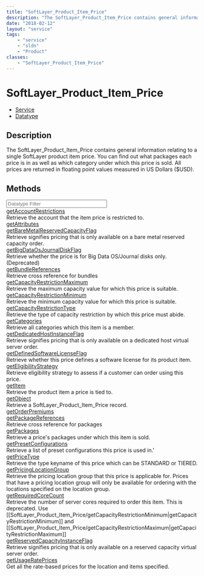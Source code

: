 ```yaml
---
title: "SoftLayer_Product_Item_Price"
description: "The SoftLayer_Product_Item_Price contains general information relating to a single SoftLayer product item price. You can... "
date: "2018-02-12"
layout: "service"
tags:
    - "service"
    - "sldn"
    - "Product"
classes:
    - "SoftLayer_Product_Item_Price"
---
```

# SoftLayer_Product_Item_Price
<div id='service-datatype'>
    <ul id='sldn-reference-tabs'>
    <li id='service'> <a href='/reference/services/SoftLayer_Product_Item_Price' >Service</a></li>    <li id='datatype'> <a href='/reference/datatypes/SoftLayer_Product_Item_Price' >Datatype</a></li>
    </ul>
</div>

## Description
The SoftLayer_Product_Item_Price contains general information relating to a single SoftLayer product item price. You can find out what packages each price is in as well as which category under which this price is sold. All prices are returned in floating point values measured in US Dollars ($USD). 



        
<div id="properties" class="content">
    <h2>Methods</h2>
    <div class="view-filters">
        <div class="clearfix">
            <div class="search-input-box">
                <input placeholder="Datatype Filter" onkeyup="titleSearch(inputId='edit-combine', divId='method-div', elementClass='method-row')" 
                    type="text" id="edit-combine" value="" size="30" maxlength="128" class="form-text">
            </div>
        </div>
    </div>
    <div id="method-div">
            <div class="method-row">
                        <span class='view-field-title'><a href='/reference/services/SoftLayer_Product_Item_Price/getAccountRestrictions'> getAccountRestrictions</a> </span>
            <div class='views-field-body'>Retrieve the account that the item price is restricted to.</div>
        </div>
            <div class="method-row">
                        <span class='view-field-title'><a href='/reference/services/SoftLayer_Product_Item_Price/getAttributes'> getAttributes</a> </span>
            <div class='views-field-body'></div>
        </div>
            <div class="method-row">
                        <span class='view-field-title'><a href='/reference/services/SoftLayer_Product_Item_Price/getBareMetalReservedCapacityFlag'> getBareMetalReservedCapacityFlag</a> </span>
            <div class='views-field-body'>Retrieve signifies pricing that is only available on a bare metal reserved capacity order.</div>
        </div>
            <div class="method-row">
                        <span class='view-field-title'><a href='/reference/services/SoftLayer_Product_Item_Price/getBigDataOsJournalDiskFlag'> getBigDataOsJournalDiskFlag</a> </span>
            <div class='views-field-body'>Retrieve whether the price is for Big Data OS/Journal disks only. (Deprecated)</div>
        </div>
            <div class="method-row">
                        <span class='view-field-title'><a href='/reference/services/SoftLayer_Product_Item_Price/getBundleReferences'> getBundleReferences</a> </span>
            <div class='views-field-body'>Retrieve cross reference for bundles</div>
        </div>
            <div class="method-row">
                        <span class='view-field-title'><a href='/reference/services/SoftLayer_Product_Item_Price/getCapacityRestrictionMaximum'> getCapacityRestrictionMaximum</a> </span>
            <div class='views-field-body'>Retrieve the maximum capacity value for which this price is suitable.</div>
        </div>
            <div class="method-row">
                        <span class='view-field-title'><a href='/reference/services/SoftLayer_Product_Item_Price/getCapacityRestrictionMinimum'> getCapacityRestrictionMinimum</a> </span>
            <div class='views-field-body'>Retrieve the minimum capacity value for which this price is suitable.</div>
        </div>
            <div class="method-row">
                        <span class='view-field-title'><a href='/reference/services/SoftLayer_Product_Item_Price/getCapacityRestrictionType'> getCapacityRestrictionType</a> </span>
            <div class='views-field-body'>Retrieve the type of capacity restriction by which this price must abide.</div>
        </div>
            <div class="method-row">
                        <span class='view-field-title'><a href='/reference/services/SoftLayer_Product_Item_Price/getCategories'> getCategories</a> </span>
            <div class='views-field-body'>Retrieve all categories which this item is a member.</div>
        </div>
            <div class="method-row">
                        <span class='view-field-title'><a href='/reference/services/SoftLayer_Product_Item_Price/getDedicatedHostInstanceFlag'> getDedicatedHostInstanceFlag</a> </span>
            <div class='views-field-body'>Retrieve signifies pricing that is only available on a dedicated host virtual server order.</div>
        </div>
            <div class="method-row">
                        <span class='view-field-title'><a href='/reference/services/SoftLayer_Product_Item_Price/getDefinedSoftwareLicenseFlag'> getDefinedSoftwareLicenseFlag</a> </span>
            <div class='views-field-body'>Retrieve whether this price defines a software license for its product item.</div>
        </div>
            <div class="method-row">
                        <span class='view-field-title'><a href='/reference/services/SoftLayer_Product_Item_Price/getEligibilityStrategy'> getEligibilityStrategy</a> </span>
            <div class='views-field-body'>Retrieve eligibility strategy to assess if a customer can order using this price.</div>
        </div>
            <div class="method-row">
                        <span class='view-field-title'><a href='/reference/services/SoftLayer_Product_Item_Price/getItem'> getItem</a> </span>
            <div class='views-field-body'>Retrieve the product item a price is tied to.</div>
        </div>
            <div class="method-row">
                        <span class='view-field-title'><a href='/reference/services/SoftLayer_Product_Item_Price/getObject'> getObject</a> </span>
            <div class='views-field-body'>Retrieve a SoftLayer_Product_Item_Price record.</div>
        </div>
            <div class="method-row">
                        <span class='view-field-title'><a href='/reference/services/SoftLayer_Product_Item_Price/getOrderPremiums'> getOrderPremiums</a> </span>
            <div class='views-field-body'></div>
        </div>
            <div class="method-row">
                        <span class='view-field-title'><a href='/reference/services/SoftLayer_Product_Item_Price/getPackageReferences'> getPackageReferences</a> </span>
            <div class='views-field-body'>Retrieve cross reference for packages</div>
        </div>
            <div class="method-row">
                        <span class='view-field-title'><a href='/reference/services/SoftLayer_Product_Item_Price/getPackages'> getPackages</a> </span>
            <div class='views-field-body'>Retrieve a price's packages under which this item is sold.</div>
        </div>
            <div class="method-row">
                        <span class='view-field-title'><a href='/reference/services/SoftLayer_Product_Item_Price/getPresetConfigurations'> getPresetConfigurations</a> </span>
            <div class='views-field-body'>Retrieve a list of preset configurations this price is used in.'</div>
        </div>
            <div class="method-row">
                        <span class='view-field-title'><a href='/reference/services/SoftLayer_Product_Item_Price/getPriceType'> getPriceType</a> </span>
            <div class='views-field-body'>Retrieve the type keyname of this price which can be STANDARD or TIERED.</div>
        </div>
            <div class="method-row">
                        <span class='view-field-title'><a href='/reference/services/SoftLayer_Product_Item_Price/getPricingLocationGroup'> getPricingLocationGroup</a> </span>
            <div class='views-field-body'>Retrieve the pricing location group that this price is applicable for. Prices that have a pricing location group will only be available for ordering with the locations specified on the location group.</div>
        </div>
            <div class="method-row">
                        <span class='view-field-title'><a href='/reference/services/SoftLayer_Product_Item_Price/getRequiredCoreCount'> getRequiredCoreCount</a> </span>
            <div class='views-field-body'>Retrieve the number of server cores required to order this item. This is deprecated. Use [[SoftLayer_Product_Item_Price/getCapacityRestrictionMinimum|getCapacityRestrictionMinimum]] and [[SoftLayer_Product_Item_Price/getCapacityRestrictionMaximum|getCapacityRestrictionMaximum]]</div>
        </div>
            <div class="method-row">
                        <span class='view-field-title'><a href='/reference/services/SoftLayer_Product_Item_Price/getReservedCapacityInstanceFlag'> getReservedCapacityInstanceFlag</a> </span>
            <div class='views-field-body'>Retrieve signifies pricing that is only available on a reserved capacity virtual server order.</div>
        </div>
            <div class="method-row">
                        <span class='view-field-title'><a href='/reference/services/SoftLayer_Product_Item_Price/getUsageRatePrices'> getUsageRatePrices</a> </span>
            <div class='views-field-body'>Get all the rate-based prices for the location and items specified. </div>
        </div>
        </div>
</div>

